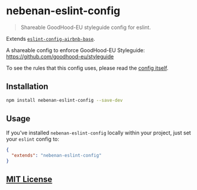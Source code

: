 # nebenan-eslint-config

> Shareable GoodHood-EU styleguide config for eslint.

Extends [`eslint-config-airbnb-base`](https://github.com/airbnb/javascript/tree/master/packages/eslint-config-airbnb-base).

A shareable config to enforce GoodHood-EU Styleguide: https://github.com/goodhood-eu/styleguide

To see the rules that this config uses, please read the [config itself](./index.js).

## Installation

```bash
npm install nebenan-eslint-config --save-dev
```

## Usage

If you've installed `nebenan-eslint-config` locally within your project, just set your `eslint` config to:

```json
{
  "extends": "nebenan-eslint-config"
}
```

## [MIT License](LICENSE)
